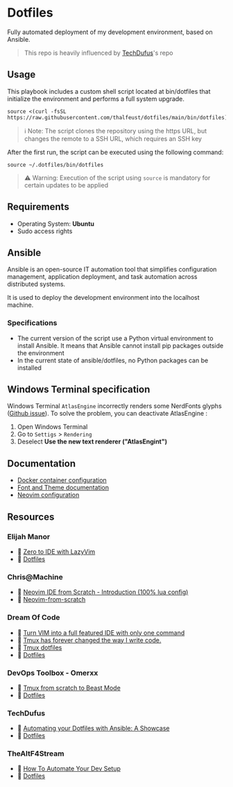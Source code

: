 # Dotfiles

Fully automated deployment of my development environment, based on Ansible.

> This repo is heavily influenced by [TechDufus](https://github.com/TechDufus/dotfiles)'s repo

## Usage

This playbook includes a custom shell script located at bin/dotfiles that initialize the environment and performs a full system upgrade.

```shell
source <(curl -fsSL https://raw.githubusercontent.com/thalfeust/dotfiles/main/bin/dotfiles)
```

> ℹ️ Note: The script clones the repository using the https URL, but changes the remote to a SSH URL, which requires an SSH key

After the first run, the script can be executed using the following command:

```shell
source ~/.dotfiles/bin/dotfiles
```

> ⚠️ Warning: Execution of the script using `source` is mandatory for certain updates to be applied

## Requirements

* Operating System: **Ubuntu**
* Sudo access rights

## Ansible

Ansible is an open-source IT automation tool that simplifies configuration management, application deployment, and task automation across distributed systems.

It is used to deploy the development environment into the localhost machine.

### Specifications
* The current version of the script use a Python virtual environment to install Ansible. It means that Ansible cannot install pip packages outside the environment
* In the current state of ansible/dotfiles, no Python packages can be installed

## Windows Terminal specification

Windows Terminal `AtlasEngine` incorrectly renders some NerdFonts glyphs ([Github issue](https://github.com/microsoft/terminal/issues/14022)).
To solve the problem, you can deactivate AtlasEngine :
1. Open Windows Terminal
2. Go to `Settigs` > `Rendering`
3. Deselect **Use the new text renderer ("AtlasEngint")**

## Documentation

* [Docker container configuration](./doc/DockerContainer.md)
* [Font and Theme documentation](./doc/FontAndTheme.md)
* [Neovim configuration](./doc/NeovimConfiguration.md)

## Resources

### Elijah Manor
* 󰗃 [Zero to IDE with LazyVim](https://www.youtube.com/watch?v=N93cTbtLCIM) 
*  [Dotfiles](https://github.com/elijahmanor/dotfiles/tree/master)

### Chris@Machine
* 󰗃 [Neovim IDE from Scratch - Introduction (100% lua config)](https://www.youtube.com/watch?v=ctH-a-1eUME&list=PLhoH5vyxr6Qq41NFL4GvhFp-WLd5xzIzZ)
* 󰊤 [Neovim-from-scratch](https://github.com/LunarVim/Neovim-from-scratch)

### Dream Of Code
* 󰗃 [Turn VIM into a full featured IDE with only one command](https://www.youtube.com/watch?v=Mtgo-nP_r8Y&list=PL05iK6gnYad1sb4iQyqsim_Jc_peZdNXf)
* 󰗃 [Tmux has forever changed the way I write code.](https://www.youtube.com/watch?v=DzNmUNvnB04)
*  [Tmux dotfiles](https://github.com/dreamsofcode-io/tmux/blob/main/tmux.conf)
*  [Dotfiles](https://github.com/dreamsofautonomy/dotfiles)

### DevOps Toolbox - Omerxx
* 󰗃 [Tmux from scratch to Beast Mode](https://www.youtube.com/watch?v=GH3kpsbbERo)
*  [Dotfiles](https://github.com/omerxx/dotfiles)

### TechDufus
* 󰗃 [Automating your Dotfiles with Ansible: A Showcase](https://www.youtube.com/watch?v=hPPIScBt4Gw)
*  [Dotfiles](https://github.com/TechDufus/dotfiles)

### TheAltF4Stream
* 󰗃 [How To Automate Your Dev Setup](https://www.youtube.com/watch?v=V_Cj_p6se3k)
*  [Dotfiles](https://github.com/ALT-F4-LLC/dotfiles)